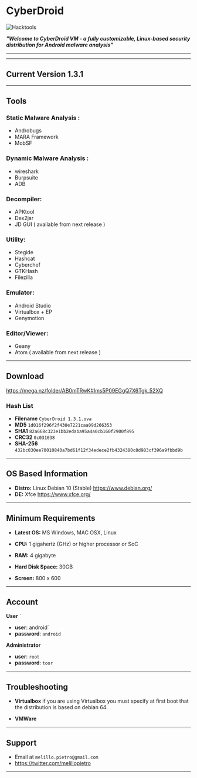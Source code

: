 # **CyberDroid** 

![Hacktools](https://dwkujuq9vpuly.cloudfront.net/news/wp-content/uploads/2020/03/Android-main.jpg)


***"Welcome to CyberDroid VM - a fully customizable, Linux-based security distribution for Android malware analysis"***

---

---
## Current Version 1.3.1
---
## **Tools**

### Static Malware Analysis :
* Androbugs
* MARA Framework
* MobSF
### Dynamic Malware Analysis : 
* wireshark
* Burpsuite
* ADB
### Decompiler: 
* APKtool 
* Dex2jar
* JD GUI ( available from next release )
### Utility:
* Stegide
* Hashcat
* Cyberchef
* GTKHash
* Filezilla
### Emulator:
* Android Studio
* Virtualbox + EP
* Genymotion
### Editor/Viewer:
* Geany
* Atom ( available from next release )

---

## Download

https://mega.nz/folder/AB0mTRwK#Ims5P09EGgQ7X6Tgk_52XQ

### Hash List

* **Filename**	`CyberDroid 1.3.1.ova`
* **MD5**	`1d016f296f2f430e7221caa09d266353	`
* **SHA1**	`82a668c323e1bb2edaba95a4a0cb160f2900f895`
* **CRC32**	`0c031038`
* **SHA-256**	`432bc030ee70010840a7bd61f12f34edece2fb4324380c8d983cf396a9fbbd9b`


---

## OS Based Information

* **Distro:** Linux Debian 10 (Stable) https://www.debian.org/
* **DE:** Xfce https://www.xfce.org/

---
## Minimum Requirements

* **Latest OS:** MS Windows, MAC OSX, Linux  

* **CPU:** 1 gigahertz (GHz) or higher processor or SoC

* **RAM:** 4 gigabyte 

* **Hard Disk Space:** 30GB 

* **Screen:** 800 x 600

---

## Account

**User**
`
* **user**: android`
* **password**: `android`

**Administrator**

* **user**: `root`
* **password**: `toor`
---
## Troubleshooting

* **Virtualbox**
if you are using Virtualbox you must specify at first boot that the distribution is based on debian 64. 

* **VMWare**

---

## Support

- Email at `melillo.pietro@gmail.com`</a>
- https://twitter.com/melillopietro

---


